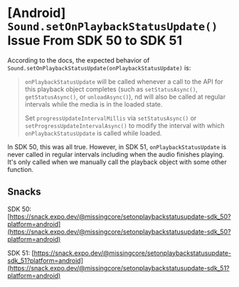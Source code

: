 # [Android] `Sound.setOnPlaybackStatusUpdate()` Issue From SDK 50 to SDK 51

According to the docs, the expected behavior of `Sound.setOnPlaybackStatusUpdate(onPlaybackStatusUpdate)` is:

> `onPlaybackStatusUpdate` will be called whenever a call to the API for this playback object completes (such as `setStatusAsync()`, `getStatusAsync()`, or `unloadAsync()`), nd will also be called at regular intervals while the media is in the loaded state.
>
> Set `progressUpdateIntervalMillis` via `setStatusAsync()` or `setProgressUpdateIntervalAsync()` to modify the interval with which `onPlaybackStatusUpdate` is called while loaded.

In SDK 50, this was all true. However, in SDK 51, `onPlaybackStatusUpdate` is never called in regular intervals including when the audio finishes playing. It's only called when we manually call the playback object with some other function.

## Snacks

SDK 50: [https://snack.expo.dev/@missingcore/setonplaybackstatusupdate-sdk_50?platform=android](https://snack.expo.dev/@missingcore/setonplaybackstatusupdate-sdk_50?platform=android)

SDK 51: [https://snack.expo.dev/@missingcore/setonplaybackstatusupdate-sdk_51?platform=android](https://snack.expo.dev/@missingcore/setonplaybackstatusupdate-sdk_51?platform=android)
